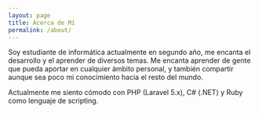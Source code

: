 ```yaml
---
layout: page
title: Acerca de Mí
permalink: /about/
---
```


Soy estudiante de informática actualmente en segundo año, me encanta el desarrollo y el aprender de diversos temas.
Me encanta aprender de gente que pueda aportar en cualquier ámbito personal, y también compartir aunque sea poco mi conocimiento hacia el resto del mundo.

Actualmente me siento cómodo con PHP (Laravel 5.x), C# (.NET) y Ruby como lenguaje de scripting.
